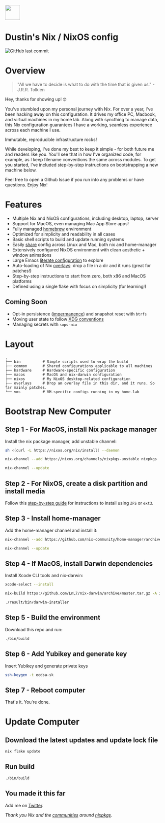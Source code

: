<img src="https://user-images.githubusercontent.com/1292576/190241835-41469235-f65d-4d4b-9760-372cdff7a70f.png" width="48">

# Dustin's Nix / NixOS config
![GitHub last commit](https://img.shields.io/github/last-commit/dustinlyons/nixos-config?style=plastic)

# Overview
> "All we have to decide is what to do with the time that is given us." - J.R.R. Tolkien

Hey, thanks for showing up! 🤓

You've stumbled upon my personal journey with Nix. For over a year, I've been hacking away on this configuration. It drives my office PC, Macbook, and virtual machines in my home lab. Along with syncthing to manage data, this Nix configuration guarantees I have a working, seamless experience across each machine I use. 

Immutable, reproducible infrastructure rocks!

While developing, I've done my best to keep it simple - for both future me and readers like you. You'll see that in how I've organized code, for example, as I keep filename conventions the same across modules. To get you started, I've included step-by-step instructions on bootstrapping a new machine below.

Feel free to open a Github Issue if you run into any problems or have questions. Enjoy Nix!

# Features
* Multiple Nix and NixOS configurations, including desktop, laptop, server
* Support for MacOS, even managing Mac App Store apps!
* Fully managed [homebrew](https://github.com/dustinlyons/nixos-config/blob/main/macos/home-manager.nix#L51) environment
* Optimized for simplicity and readability in all cases 
* Basic shell scripts to build and update running systems
* Easily [share](https://github.com/dustinlyons/nixos-config/tree/main/common) config across Linux and Mac, both nix and home-manager
* Extensively configured NixOS environment with clean aesthetic + window animations
* Large Emacs [literate configuration](https://github.com/dustinlyons/nixos-config/blob/main/common/config/emacs/Emacs.org) to explore
* Auto-loading of Nix [overlays](https://github.com/dustinlyons/nixos-config/tree/main/overlays): drop a file in a dir and it runs (great for patches!)
* Step-by-step instructions to start from zero, both x86 and MacOS platforms
* Defined using a single flake with focus on simplicity (for learning!)

## Coming Soon
* Opt-in persistence ([impermanence](https://github.com/nix-community/impermanence)) and snapshot reset with `btrfs`
* Moving user state to follow [XDG conventions](https://specifications.freedesktop.org/basedir-spec/basedir-spec-latest.html)
* Managing secrets with `sops-nix`

# Layout

```
.
├── bin          # Simple scripts used to wrap the build
├── common       # Shared configurations applicable to all machines
├── hardware     # Hardware-specific configuration
├── macos        # MacOS and nix-darwin configuration
├── nixos        # My NixOS desktop-related configuration
├── overlays     # Drop an overlay file in this dir, and it runs. So far mainly patches.
└── vms          # VM-specific configs running in my home-lab
```

# Bootstrap New Computer

## Step 1 - For MacOS, install Nix package manager
Install the nix package manager, add unstable channel:
```sh
sh <(curl -L https://nixos.org/nix/install) --daemon
```
```sh
nix-channel --add https://nixos.org/channels/nixpkgs-unstable nixpkgs
```
```sh
nix-channel --update
```

## Step 2 - For NixOS, create a disk partition and install media
Follow this [step-by-step guide](https://github.com/dustinlyons/nixos-config/blob/main/vm/README.md) for instructions to install using `ZFS` or `ext3`.


## Step 3 - Install home-manager
Add the home-manager channel and install it:
```sh
nix-channel --add https://github.com/nix-community/home-manager/archive/master.tar.gz home-manager
```
```sh
nix-channel --update
```

## Step 4 - If MacOS, install Darwin dependencies
Install Xcode CLI tools and nix-darwin:
```sh
xcode-select --install
```
```sh
nix-build https://github.com/LnL7/nix-darwin/archive/master.tar.gz -A installer
```
```sh
./result/bin/darwin-installer
```

## Step 5 - Build the environment
Download this repo and run:
```sh
./bin/build
```

## Step 6 - Add Yubikey and generate key
Insert Yubikey and generate private keys
```sh
ssh-keygen -t ecdsa-sk
```

## Step 7 - Reboot computer
That's it. You're done.

# Update Computer

## Download the latest updates and update lock file
```sh
nix flake update
```
## Run  build
```sh
./bin/build
```

## You made it this far
Add me on [Twitter](https://twitter.com/dustinhlyons).

_Thank you Nix and the [communities](https://github.com/nix-community/emacs-overlay) around [nixpkgs](https://github.com/NixOS/nixpkgs)._
